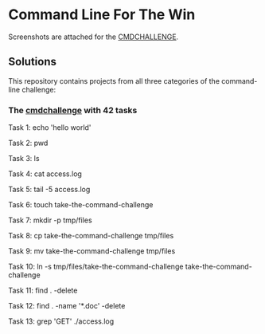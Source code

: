 # Command Line For The Win

Screenshots are attached for the [CMDCHALLENGE](https://cmdchallenge.com/).

## Solutions

This repository contains projects from all three categories of the command-line challenge:

### The [cmdchallenge](https://cmdchallenge.com/) with 42 tasks

Task 1: echo 'hello world'

Task 2: pwd

Task 3: ls

Task 4: cat access.log

Task 5: tail -5 access.log

Task 6: touch take-the-command-challenge

Task 7: mkdir -p tmp/files

Task 8: cp take-the-command-challenge tmp/files

Task 9: mv take-the-command-challenge tmp/files

Task 10: ln -s tmp/files/take-the-command-challenge take-the-command-challenge

Task 11: find . -delete

Task 12: find . -name '*.doc' -delete

Task 13: grep 'GET' ./access.log
